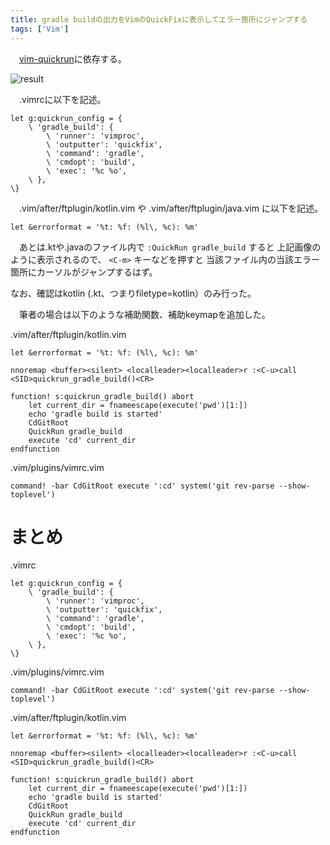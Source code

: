 ```yaml
---
title: gradle buildの出力をVimのQuickFixに表示してエラー箇所にジャンプする
tags: ['Vim']
---
```

　[vim-quickrun](https://github.com/thinca/vim-quickrun)に依存する。

![result](/2018-05-22-vim-errorformat-gradle-build/result.png)

　.vimrcに以下を記述。

```vim
let g:quickrun_config = {
    \ 'gradle_build': {
        \ 'runner': 'vimproc',
        \ 'outputter': 'quickfix',
        \ 'command': 'gradle',
        \ 'cmdopt': 'build',
        \ 'exec': '%c %o',
    \ },
\}
```

　.vim/after/ftplugin/kotlin.vim や .vim/after/ftplugin/java.vim に以下を記述。

```vim
let &errorformat = '%t: %f: (%l\, %c): %m'
```

　あとは.ktや.javaのファイル内で `:QuickRun gradle_build` すると
上記画像のように表示されるので、
`<C-m>` キーなどを押すと 当該ファイル内の当該エラー箇所にカーソルがジャンプするはず。

なお、確認はkotlin (.kt、つまりfiletype=kotlin）のみ行った。

　筆者の場合は以下のような補助関数、補助keymapを追加した。

.vim/after/ftplugin/kotlin.vim
```type
let &errorformat = '%t: %f: (%l\, %c): %m'

nnoremap <buffer><silent> <localleader><localleader>r :<C-u>call <SID>quickrun_gradle_build()<CR>

function! s:quickrun_gradle_build() abort
    let current_dir = fnameescape(execute('pwd')[1:])
    echo 'gradle build is started'
    CdGitRoot
    QuickRun gradle_build
    execute 'cd' current_dir
endfunction
```

.vim/plugins/vimrc.vim
```vim
command! -bar CdGitRoot execute ':cd' system('git rev-parse --show-toplevel')
```

# まとめ

.vimrc
```vim
let g:quickrun_config = {
    \ 'gradle_build': {
        \ 'runner': 'vimproc',
        \ 'outputter': 'quickfix',
        \ 'command': 'gradle',
        \ 'cmdopt': 'build',
        \ 'exec': '%c %o',
    \ },
\}
```

.vim/plugins/vimrc.vim
```vim
command! -bar CdGitRoot execute ':cd' system('git rev-parse --show-toplevel')
```

.vim/after/ftplugin/kotlin.vim
```type
let &errorformat = '%t: %f: (%l\, %c): %m'

nnoremap <buffer><silent> <localleader><localleader>r :<C-u>call <SID>quickrun_gradle_build()<CR>

function! s:quickrun_gradle_build() abort
    let current_dir = fnameescape(execute('pwd')[1:])
    echo 'gradle build is started'
    CdGitRoot
    QuickRun gradle_build
    execute 'cd' current_dir
endfunction
```
